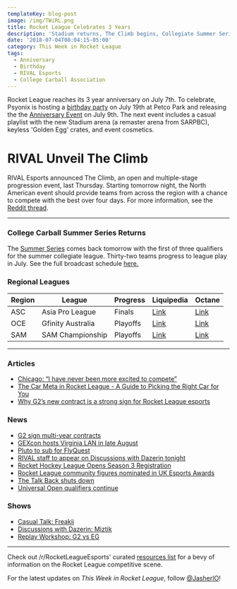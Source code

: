 ```yaml
---
templateKey: blog-post
image: /img/TWiRL.png
title: Rocket League Celebrates 3 Years
description: 'Stadium returns, The Climb begins, Collegiate Summer Series announced.'
date: '2018-07-04T08:04:15-05:00'
category: This Week in Rocket League
tags:
  - Anniversary
  - Birthday
  - RIVAL Esports
  - College Carball Association
---
```


Rocket League reaches its 3 year anniversary on July 7th. To celebrate, Psyonix is hosting a [birthday party](https://www.rocketleague.com/news/rocket-league-third-birthday-party/) on July 19th at Petco Park and releasing the the [Anniversary Event](https://www.rocketleague.com/news/rocket-league-anniversary-event-july-9/) on July 9th. The next event includes a casual playlist with the new Stadium arena (a remaster arena from SARPBC), keyless 'Golden Egg' crates, and event cosmetics.

# RIVAL Unveil The Climb

RIVAL Esports announced The Climb, an open and multiple-stage progression event, last Thursday. Starting tomorrow night, the North American event should provide teams from across the region with a chance to compete with the best over four days. For more information, see the [Reddit thread](https://www.reddit.com/r/RocketLeague/comments/8umdme/the_climb_presented_by_rival_esports_july_5th_8th/).

---

### College Carball Summer Series Returns

The [Summer Series](https://www.reddit.com/r/RocketLeagueEsports/comments/8vwc9k/college_carball_is_back_for_a_summer_series/) comes back tomorrow with the first of three qualifiers for the summer collegiate league. Thirty-two teams progress to league play in July. See the full broadcast schedule [here.](https://i.imgur.com/DuOHW0N.jpg)

### Regional Leagues

| Region | League            | Progress | Liquipedia                                                                                   | Octane                                                                    |
| ------ | ----------------- | -------- | -------------------------------------------------------------------------------------------- | ------------------------------------------------------------------------- |
| ASC    | Asia Pro League   | Finals   | [Link](https://liquipedia.net/rocketleague/1NE_eSports/Asia_Pro_League/Season_2) | [Link](https://octane.gg/event/sia-pro-league-season-twoa)                |
| OCE    | Gfinity Australia | Playoffs   | [Link](https://liquipedia.net/rocketleague/Gfinity/Australia/Elite_Series/Season_1)          | [Link](https://octane.gg/event/gfinity-australia-elite-series-season-one) |
| SAM    | SAM Championship  | Playoffs   | [Link](https://liquipedia.net/rocketleague/SAM_Championship/Season_1/League_Play)            | [Link](https://octane.gg/event/sam-championship-season-one)               |

---

### Articles

* [Chicago: “I have never been more excited to compete”](https://rocketeers.gg/interview-evil-geniuses-chicago-rocket-league-roster/)
* [The Car Meta in Rocket League - A Guide to Picking the Right Car for You](http://team-dignitas.net/articles/blogs/rocket-league/12542/the-car-meta-in-rocket-league-a-guide-to-picking-the-right-car-for-you-)
* [Why G2’s new contract is a strong sign for Rocket League esports](https://rocketeers.gg/g2-rocket-league-contract-kronovi-jknaps-rizzo/)

### News

* [G2 sign multi-year contracts](https://twitter.com/G2esports/status/1013860751105314816)
* [GEXcon hosts Virginia LAN in late August](https://twitter.com/GEXConvention/status/1013248324634173442)
* [Pluto to sub for FlyQuest](https://twitter.com/FlyQuestSports/status/1014222417487712256)
* [RIVAL staff to appear on Discussions with Dazerin tonight](https://twitter.com/iDazerin/status/1013911134007676929)
* [Rocket Hockey League Opens Season 3 Registration](https://twitter.com/RHLHockeyLeague/status/1013913016138690560)
* [Rocket League community figures nominated in UK Esports Awards](https://www.reddit.com/r/RocketLeagueEsports/comments/8vi80j/uk_esports_awards_finalists_revealed_including/)
* [The Talk Back shuts down](https://twitter.com/JorbyPls/status/1012132091918802946)
* [Universal Open qualifiers continue](https://universalopen.gg/phases/northeast-closed-qualifier/)

### Shows

* [Casual Talk: Freakii](https://www.youtube.com/watch?time_continue=3&v=M8lVDxN2M5Y)
* [Discussions with Dazerin: Miztik](https://www.youtube.com/watch?v=0pggt0ZbB64)
* [Replay Workshop: G2 vs EG](https://www.youtube.com/watch?v=Wzf12oIEcH0)

---

Check out /r/RocketLeagueEsports' curated [resources list](https://www.reddit.com/r/RocketLeagueEsports/wiki/links) for a bevy of information on the Rocket League competitive scene.

For the latest updates on _This Week in Rocket League_, follow [@JasherIO](https://twitter.com/JasherIO)!
